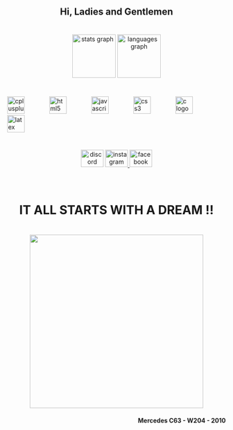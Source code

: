 <br clear="both">

<h2 align="center">Hi, Ladies and Gentlemen</h2>

###

<br clear="both">

<div align="center">
  <img src="https://github-readme-stats.vercel.app/api?username=Mutahir-18&hide_title=true&hide_rank=false&show_icons=true&include_all_commits=true&count_private=true&disable_animations=false&theme=github_dark&locale=en&hide_border=true&order=1" height="100" alt="stats graph"  />
  <img src="https://github-readme-stats.vercel.app/api/top-langs?username=Mutahir-18&locale=en&hide_title=false&layout=compact&card_width=320&langs_count=5&theme=github_dark&hide_border=true&order=2" height="100" alt="languages graph"  />
</div>

###

<br clear="both">

<div align="left">
  <img src="https://skillicons.dev/icons?i=cpp" height="40" alt="cplusplus logo"  />
  <img width="49" />
  <img src="https://skillicons.dev/icons?i=html" height="40" alt="html5 logo"  />
  <img width="49" />
  <img src="https://skillicons.dev/icons?i=js" height="40" alt="javascript logo"  />
  <img width="49" />
  <img src="https://skillicons.dev/icons?i=css" height="40" alt="css3 logo"  />
  <img width="49" />
  <img src="https://skillicons.dev/icons?i=c" height="40" alt="c logo"  />
  <img width="49" />
  <img src="https://skillicons.dev/icons?i=latex" height="40" alt="latex logo"  />
</div>

###

<br clear="both">

<div align="center">
  <img src="https://raw.githubusercontent.com/maurodesouza/profile-readme-generator/master/src/assets/icons/social/discord/default.svg" width="52" height="40" alt="discord logo"  />
  <a href="https://www.instagram.com/mutahir_spam?igsh=MW91dXgxNmdjNDJicA%3D%3D&utm_source=qr" target="_blank">
    <img src="https://raw.githubusercontent.com/maurodesouza/profile-readme-generator/master/src/assets/icons/social/instagram/default.svg" width="52" height="40" alt="instagram logo"  />
  </a>
  <img src="https://raw.githubusercontent.com/maurodesouza/profile-readme-generator/master/src/assets/icons/social/facebook/default.svg" width="52" height="40" alt="facebook logo"  />
</div>

###

<br clear="both">

<h1 align="center">IT ALL STARTS WITH A DREAM !!</h1>

###

<br clear="both">

<div align="center">
  <img height="400" src="https://encrypted-tbn0.gstatic.com/images?q=tbn:ANd9GcTmn_2Px9Y4-g4tIA_SzRnj5wiBC7jRN7oLYA&s"  />
</div>
<h4 align="right">Mercedes C63 - W204 - 2010</h4>

###

